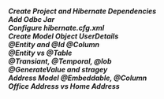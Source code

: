 <h5>Create Project and Hibernate Dependencies <br>
Add Odbc Jar <br>
Configure hibernate.cfg.xml <br>
Create Model Object UserDetails <br>
@Entity and @Id @Column <br>
@Entity vs @Table <br>
@Transiant, @Temporal, @lob <br>
@GenerateValue and stragey <br>
Address Model @Embeddable, @Column <br>
Office Address vs Home Address </h5>
